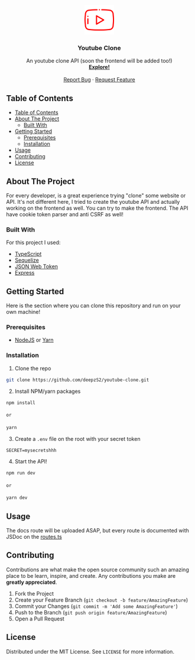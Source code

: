 <br />
<p align="center">
  <a href="https://github.com/deepzS2/youtube-clone">
    <img src="assets/logo.svg" alt="Logo" width="80" height="80">
  </a>

  <h3 align="center">Youtube Clone</h3>

  <p align="center">
    An youtube clone API (soon the frontend will be added too!)
    <br />
    <a href="https://github.com/deepzS2/youtube-clone"><strong>Explore!</strong></a>
    <br />
    <br />
    <a href="https://github.com/othneildrew/Best-README-Template/issues">Report Bug</a>
    ·
    <a href="https://github.com/othneildrew/Best-README-Template/issues">Request Feature</a>
  </p>
</p>

<!-- TABLE OF CONTENTS -->
## Table of Contents

- [Table of Contents](#table-of-contents)
- [About The Project](#about-the-project)
  - [Built With](#built-with)
- [Getting Started](#getting-started)
  - [Prerequisites](#prerequisites)
  - [Installation](#installation)
- [Usage](#usage)
- [Contributing](#contributing)
- [License](#license)



<!-- ABOUT THE PROJECT -->
## About The Project

For every developer, is a great experience trying "clone" some website or API. It's not different here, I tried to create the youtube API and actually working on the frontend as well. You can try to make the frontend. The API have cookie token parser and anti CSRF as well!

### Built With
For this project I used:
* [TypeScript](https://www.typescriptlang.org/)
* [Sequelize](https://sequelize.org/)
* [JSON Web Token](https://jwt.io/)
* [Express](https://expressjs.com/pt-br/)



<!-- GETTING STARTED -->
## Getting Started

Here is the section where you can clone this repository and run on your own machine!

### Prerequisites
* [NodeJS](https://nodejs.org/en/) or  [Yarn](https://yarnpkg.com/)

### Installation

1. Clone the repo
```sh
git clone https://github.com/deepzS2/youtube-clone.git
```
2. Install NPM/yarn packages
```sh
npm install

or

yarn
```
3. Create a `.env` file on the root with your secret token
```
SECRET=mysecretshhh
```
4. Start the API!
```sh
npm run dev

or 

yarn dev
```

<!-- USAGE EXAMPLES -->
## Usage

The docs route will be uploaded ASAP, but every route is documented with JSDoc on the [routes.ts](src/backend/routes.ts)

<!-- CONTRIBUTING -->
## Contributing

Contributions are what make the open source community such an amazing place to be learn, inspire, and create. Any contributions you make are **greatly appreciated**.

1. Fork the Project
2. Create your Feature Branch (`git checkout -b feature/AmazingFeature`)
3. Commit your Changes (`git commit -m 'Add some AmazingFeature'`)
4. Push to the Branch (`git push origin feature/AmazingFeature`)
5. Open a Pull Request



<!-- LICENSE -->
## License

Distributed under the MIT License. See `LICENSE` for more information.
